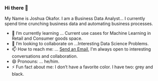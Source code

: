 ### Hi there 👋

My Name is Joshua Okafor. I am a Business Data Analyst... 
I currently spend time crunching business data and automating business processes.

- 🌱 I’m currently learning ... Current use cases for Machine Learning in Retail and Consumer goods space.
- 👯 I’m looking to collaborate on ...Interesting Data Science Problems.
- 📫 How to reach me: ... [Send an Email](mailto:joshuaokafor49@gmail.com), I'm always open to interesting conversations and collaboration.
- 😄 Pronouns: ... he/him.
- ⚡ Fun fact about me: I don’t have a favorite color. I have two: grey and black.
